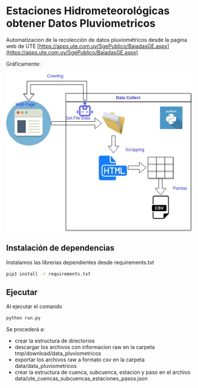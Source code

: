 # Estaciones Hidrometeorológicas obtener Datos Pluviometricos
Automatizacion de la recolección de datos pluviométricos desde la pagina web de UTE [https://apps.ute.com.uy/SgePublico/BajadasGE.aspx](https://apps.ute.com.uy/SgePublico/BajadasGE.aspx)



Gráficamente:

![ValidacionProductosSatelitales](assets/img/ValidacionProductosSatelitales-Page-3.jpg "Diagrama del proceso.")



## Instalación de dependencias
Instalamos las librerías dependientes desde requirements.txt

```bash
pip3 install -r requirements.txt
```

## Ejecutar
Al ejecutar el comando

```bash
python run.py
```
Se procederá a:
- crear la estructura de directorios
- descargar los archivos con informacion raw en la carpeta  tmp/download/data_pluviometricos
- exportar los archivos raw a formato csv en la carpeta data/data_pluviometricos
- crear la estructura de cuenca, subcuenca, estacion y paso en el archivo data/ute_cuencas_subcuencas_estaciones_pasos.json


 